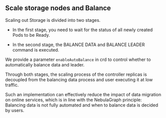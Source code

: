 ## Scale storage nodes and Balance

Scaling out Storage is divided into two stages. 

* In the first stage, you need to wait for the status of all newly created Pods to be Ready. 

* In the second stage, the BALANCE DATA and BALANCE LEADER command is executed. 

We provide a parameter `enableAutoBalance` in crd to control whether to automatically balance data and leader.

Through both stages, the scaling process of the controller replicas is decoupled from the balancing data process and user executing it at low traffic. 

Such an implementation can effectively reduce the impact of data migration on online services, which is in line with the NebulaGraph principle: Balancing data is not fully automated and when to balance data is decided by users.